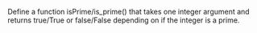 Define a function isPrime/is_prime() that takes one integer argument and returns true/True or false/False depending on if the integer is a prime.

